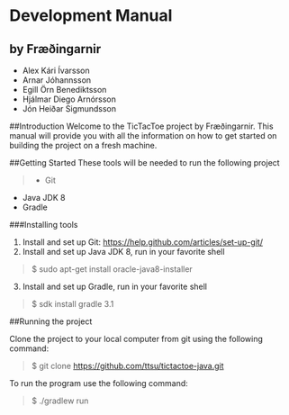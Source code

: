 Development Manual
===================
by Fræðingarnir
---------------------

* Alex Kári Ívarsson
* Arnar Jóhannsson
* Egill Örn Benediktsson
* Hjálmar Diego Arnórsson
* Jón Heiðar Sigmundsson

##Introduction
Welcome to the TicTacToe project by Fræðingarnir. This manual will provide you with all the information on how to get started on building the project on a fresh machine. 

##Getting Started 
These tools will be needed to run the following project

>* Git	
* Java JDK 8
* Gradle

###Installing tools

 1. Install and set up Git: https://help.github.com/articles/set-up-git/
 2. Install and set up Java JDK 8, run in your favorite shell
 > $ sudo apt-get install oracle-java8-installer
 
 3. Install and set up Gradle, run in your favorite shell
 >$ sdk install gradle 3.1

##Running the project

Clone the project to your local computer from git using the following command:
>$ git clone https://github.com/ttsu/tictactoe-java.git

To run the program use the following command:

> $ ./gradlew run
